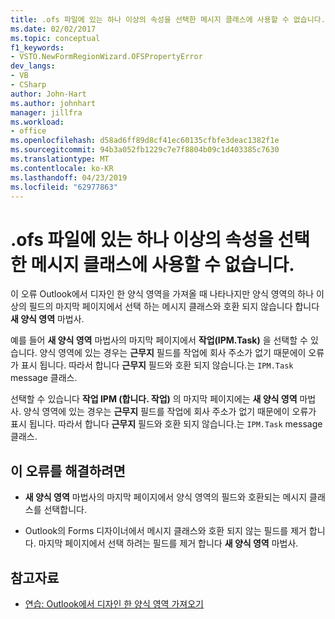 ```yaml
---
title: .ofs 파일에 있는 하나 이상의 속성을 선택한 메시지 클래스에 사용할 수 없습니다.
ms.date: 02/02/2017
ms.topic: conceptual
f1_keywords:
- VSTO.NewFormRegionWizard.OFSPropertyError
dev_langs:
- VB
- CSharp
author: John-Hart
ms.author: johnhart
manager: jillfra
ms.workload:
- office
ms.openlocfilehash: d58ad6ff89d8cf41ec60135cfbfe3deac1382f1e
ms.sourcegitcommit: 94b3a052fb1229c7e7f8804b09c1d403385c7630
ms.translationtype: MT
ms.contentlocale: ko-KR
ms.lasthandoff: 04/23/2019
ms.locfileid: "62977863"
---
```

# <a name="one-or-more-properties-in-the-ofs-file-are-not-valid-for-the-message-class-selected"></a>.ofs 파일에 있는 하나 이상의 속성을 선택한 메시지 클래스에 사용할 수 없습니다.
  이 오류 Outlook에서 디자인 한 양식 영역을 가져올 때 나타나지만 양식 영역의 하나 이상의 필드의 마지막 페이지에서 선택 하는 메시지 클래스와 호환 되지 않습니다 합니다 **새 양식 영역** 마법사.

예를 들어 **새 양식 영역** 마법사의 마지막 페이지에서 **작업(IPM.Task)** 을 선택할 수 있습니다. 양식 영역에 있는 경우는 **근무지** 필드를 작업에 회사 주소가 없기 때문에이 오류가 표시 됩니다. 따라서 합니다 **근무지** 필드와 호환 되지 않습니다.는 `IPM.Task` message 클래스.

 선택할 수 있습니다 **작업 IPM (합니다. 작업)** 의 마지막 페이지에는 **새 양식 영역** 마법사. 양식 영역에 있는 경우는 **근무지** 필드를 작업에 회사 주소가 없기 때문에이 오류가 표시 됩니다. 따라서 합니다 **근무지** 필드와 호환 되지 않습니다.는 `IPM.Task` message 클래스.

## <a name="to-correct-this-error"></a>이 오류를 해결하려면

- **새 양식 영역** 마법사의 마지막 페이지에서 양식 영역의 필드와 호환되는 메시지 클래스를 선택합니다.

- Outlook의 Forms 디자이너에서 메시지 클래스와 호환 되지 않는 필드를 제거 합니다. 마지막 페이지에서 선택 하려는 필드를 제거 합니다 **새 양식 영역** 마법사.

## <a name="see-also"></a>참고자료
- [연습: Outlook에서 디자인 한 양식 영역 가져오기](../vsto/walkthrough-importing-a-form-region-that-is-designed-in-outlook.md)
